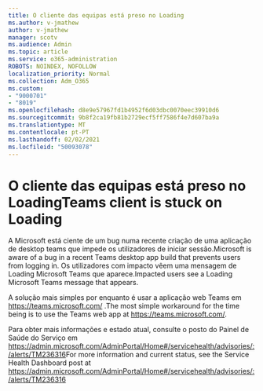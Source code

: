```yaml
---
title: O cliente das equipas está preso no Loading
ms.author: v-jmathew
author: v-jmathew
manager: scotv
ms.audience: Admin
ms.topic: article
ms.service: o365-administration
ROBOTS: NOINDEX, NOFOLLOW
localization_priority: Normal
ms.collection: Adm_O365
ms.custom:
- "9000701"
- "8019"
ms.openlocfilehash: d8e9e57967fd1b4952f6d03dbc0070eec39910d6
ms.sourcegitcommit: 9b8f2ca19fb81b2729ecf5ff7586f4e7d607ba9a
ms.translationtype: MT
ms.contentlocale: pt-PT
ms.lasthandoff: 02/02/2021
ms.locfileid: "50093078"
---
```

# <a name="teams-client-is-stuck-on-loading"></a><span data-ttu-id="b7c2a-102">O cliente das equipas está preso no Loading</span><span class="sxs-lookup"><span data-stu-id="b7c2a-102">Teams client is stuck on Loading</span></span>

<span data-ttu-id="b7c2a-103">A Microsoft está ciente de um bug numa recente criação de uma aplicação de desktop teams que impede os utilizadores de iniciar sessão.</span><span class="sxs-lookup"><span data-stu-id="b7c2a-103">Microsoft is aware of a bug in a recent Teams desktop app build that prevents users from logging in.</span></span> <span data-ttu-id="b7c2a-104">Os utilizadores com impacto vêem uma mensagem de Loading Microsoft Teams que aparece.</span><span class="sxs-lookup"><span data-stu-id="b7c2a-104">Impacted users see a Loading Microsoft Teams message that appears.</span></span>

<span data-ttu-id="b7c2a-105">A solução mais simples por enquanto é usar a aplicação web Teams em <https://teams.microsoft.com/> .</span><span class="sxs-lookup"><span data-stu-id="b7c2a-105">The most simple workaround for the time being is to use the Teams web app at <https://teams.microsoft.com/>.</span></span>

<span data-ttu-id="b7c2a-106">Para obter mais informações e estado atual, consulte o posto do Painel de Saúde do Serviço em <https://admin.microsoft.com/AdminPortal/Home#/servicehealth/advisories/:/alerts/TM236316></span><span class="sxs-lookup"><span data-stu-id="b7c2a-106">For more information and current status, see the Service Health Dashboard post at <https://admin.microsoft.com/AdminPortal/Home#/servicehealth/advisories/:/alerts/TM236316></span></span>
